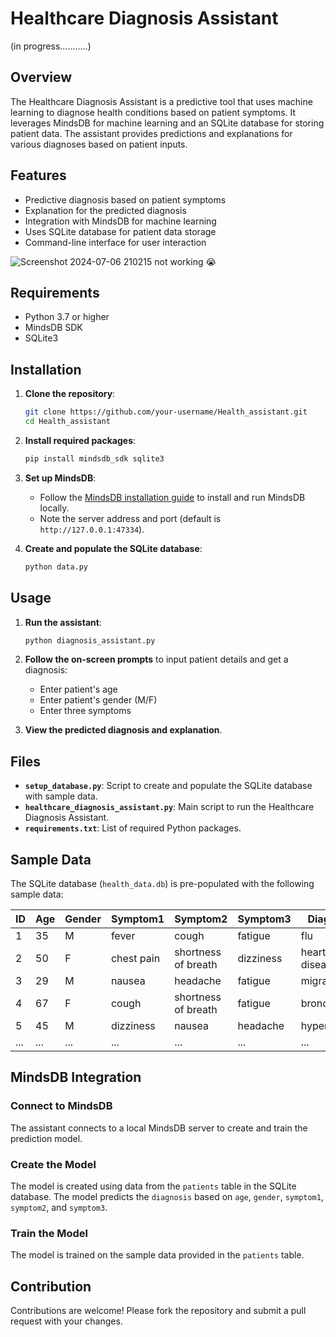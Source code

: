 # Healthcare Diagnosis Assistant
(in progress...........)
## Overview
The Healthcare Diagnosis Assistant is a predictive tool that uses machine learning to diagnose health conditions based on patient symptoms. It leverages MindsDB for machine learning and an SQLite database for storing patient data. The assistant provides predictions and explanations for various diagnoses based on patient inputs.

## Features
- Predictive diagnosis based on patient symptoms
- Explanation for the predicted diagnosis
- Integration with MindsDB for machine learning
- Uses SQLite database for patient data storage
- Command-line interface for user interaction


![Screenshot 2024-07-06 210215](https://github.com/sneha-4-22/Health_assistant/assets/112711068/83071564-69ae-4828-9a9a-5662381b74a8)
not working 😭
## Requirements
- Python 3.7 or higher
- MindsDB SDK
- SQLite3

## Installation

1. **Clone the repository**:
    ```bash
    git clone https://github.com/your-username/Health_assistant.git
    cd Health_assistant
    ```

2. **Install required packages**:
    ```bash
    pip install mindsdb_sdk sqlite3
    ```

3. **Set up MindsDB**:
    - Follow the [MindsDB installation guide](https://docs.mindsdb.com/install) to install and run MindsDB locally.
    - Note the server address and port (default is `http://127.0.0.1:47334`).

4. **Create and populate the SQLite database**:
    ```bash
    python data.py
    ```

## Usage

1. **Run the assistant**:
    ```bash
    python diagnosis_assistant.py
    ```

2. **Follow the on-screen prompts** to input patient details and get a diagnosis:
    - Enter patient's age
    - Enter patient's gender (M/F)
    - Enter three symptoms

3. **View the predicted diagnosis and explanation**.

## Files

- **`setup_database.py`**: Script to create and populate the SQLite database with sample data.
- **`healthcare_diagnosis_assistant.py`**: Main script to run the Healthcare Diagnosis Assistant.
- **`requirements.txt`**: List of required Python packages.

## Sample Data
The SQLite database (`health_data.db`) is pre-populated with the following sample data:

| ID | Age | Gender | Symptom1      | Symptom2             | Symptom3      | Diagnosis       |
|----|-----|--------|---------------|----------------------|---------------|-----------------|
| 1  | 35  | M      | fever         | cough                | fatigue       | flu             |
| 2  | 50  | F      | chest pain    | shortness of breath  | dizziness     | heart disease   |
| 3  | 29  | M      | nausea        | headache             | fatigue       | migraine        |
| 4  | 67  | F      | cough         | shortness of breath  | fatigue       | bronchitis      |
| 5  | 45  | M      | dizziness     | nausea               | headache      | hypertension    |
| ...| ... | ...    | ...           | ...                  | ...           | ...             |

## MindsDB Integration

### Connect to MindsDB
The assistant connects to a local MindsDB server to create and train the prediction model.

### Create the Model
The model is created using data from the `patients` table in the SQLite database. The model predicts the `diagnosis` based on `age`, `gender`, `symptom1`, `symptom2`, and `symptom3`.

### Train the Model
The model is trained on the sample data provided in the `patients` table.

## Contribution
Contributions are welcome! Please fork the repository and submit a pull request with your changes.
